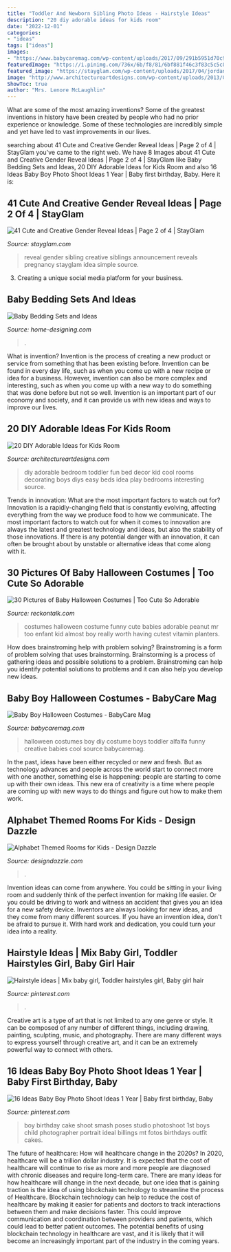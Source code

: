 ```yaml
---
title: "Toddler And Newborn Sibling Photo Ideas - Hairstyle Ideas"
description: "20 diy adorable ideas for kids room"
date: "2022-12-01"
categories:
- "ideas"
tags: ["ideas"]
images:
- "https://www.babycaremag.com/wp-content/uploads/2017/09/291b5951d70c975e273604394dc13229.jpg"
featuredImage: "https://i.pinimg.com/736x/6b/f8/81/6bf881f46c3f83c5c5c82917b64f39fa.jpg"
featured_image: "https://stayglam.com/wp-content/uploads/2017/04/jordanlashleymaska_17818670_783129735182301_2558240026538278912_nresize.jpg"
image: "http://www.architectureartdesigns.com/wp-content/uploads/2013/06/193-630x852.jpg"
ShowToc: true
author: "Mrs. Lenore McLaughlin"
---
```



What are some of the most amazing inventions?
Some of the greatest inventions in history have been created by people who had no prior experience or knowledge. Some of these technologies are incredibly simple and yet have led to vast improvements in our lives.

	

		
searching about 41 Cute and Creative Gender Reveal Ideas | Page 2 of 4 | StayGlam you've came to the right web. We have 8 Images about 41 Cute and Creative Gender Reveal Ideas | Page 2 of 4 | StayGlam like Baby Bedding Sets and Ideas, 20 DIY Adorable Ideas for Kids Room and also 16 Ideas Baby Boy Photo Shoot Ideas 1 Year | Baby first birthday, Baby. Here it is:
		
    
## 41 Cute And Creative Gender Reveal Ideas | Page 2 Of 4 | StayGlam

<img loading=lazy src="https://stayglam.com/wp-content/uploads/2017/04/jordanlashleymaska_17818670_783129735182301_2558240026538278912_nresize.jpg" onerror="this.onerror=null;this.src='https://tse2.mm.bing.net/th?id=OIP.46as2i1arA7wIV_froomiwHaHa&amp;pid=15.1';" alt="41 Cute and Creative Gender Reveal Ideas | Page 2 of 4 | StayGlam">

_Source: stayglam.com_

>reveal gender sibling creative siblings announcement reveals pregnancy stayglam idea simple source. 

	

3. Creating a unique social media platform for your business.

    
## Baby Bedding Sets And Ideas

<img loading=lazy src="http://cdn.home-designing.com/wp-content/uploads/2009/11/green-crib.jpg" onerror="this.onerror=null;this.src='https://tse1.mm.bing.net/th?id=OIP.OG346F5uAS9RfoFV0V7rMQHaJo&amp;pid=15.1';" alt="Baby Bedding Sets and Ideas">

_Source: home-designing.com_

>. 

	

What is invention?
Invention is the process of creating a new product or service from something that has been existing before. Invention can be found in every day life, such as when you come up with a new recipe or idea for a business. However, invention can also be more complex and interesting, such as when you come up with a new way to do something that was done before but not so well. Invention is an important part of our economy and society, and it can provide us with new ideas and ways to improve our lives.

    
## 20 DIY Adorable Ideas For Kids Room

<img loading=lazy src="http://www.architectureartdesigns.com/wp-content/uploads/2013/06/193-630x852.jpg" onerror="this.onerror=null;this.src='https://tse1.mm.bing.net/th?id=OIP.Js5lt_EgMjVrErOlQifomwHaKB&amp;pid=15.1';" alt="20 DIY Adorable Ideas for Kids Room">

_Source: architectureartdesigns.com_

>diy adorable bedroom toddler fun bed decor kid cool rooms decorating boys diys easy beds idea play bedrooms interesting source. 

	

Trends in innovation: What are the most important factors to watch out for?
Innovation is a rapidly-changing field that is constantly evolving, affecting everything from the way we produce food to how we communicate. The most important factors to watch out for when it comes to innovation are always the latest and greatest technology and ideas, but also the stability of those innovations. If there is any potential danger with an innovation, it can often be brought about by unstable or alternative ideas that come along with it.

    
## 30 Pictures Of Baby Halloween Costumes | Too Cute So Adorable

<img loading=lazy src="https://www.reckontalk.com/wp-content/uploads/2014/10/30-Pictures-of-Baby-Halloween-Costumes-Too-Cute-So-Adorable-2.jpeg" onerror="this.onerror=null;this.src='https://tse4.mm.bing.net/th?id=OIP.nomp-mlfg6NXSDts1ieyVgHaJ4&amp;pid=15.1';" alt="30 Pictures of Baby Halloween Costumes | Too Cute So Adorable">

_Source: reckontalk.com_

>costumes halloween costume funny cute babies adorable peanut mr too enfant kid almost boy really worth having cutest vitamin planters. 

	

How does brainstroming help with problem solving?
Brainstroming is a form of problem solving that uses brainstorming. Brainstorming is a process of gathering ideas and possible solutions to a problem. Brainstroming can help you identify potential solutions to problems and it can also help you develop new ideas.

    
## Baby Boy Halloween Costumes - BabyCare Mag

<img loading=lazy src="https://www.babycaremag.com/wp-content/uploads/2017/09/291b5951d70c975e273604394dc13229.jpg" onerror="this.onerror=null;this.src='https://tse3.mm.bing.net/th?id=OIP.NDRtct3OC1_earTSyHWIRQHaJ6&amp;pid=15.1';" alt="Baby Boy Halloween Costumes - BabyCare Mag">

_Source: babycaremag.com_

>halloween costumes boy diy costume boys toddler alfalfa funny creative babies cool source babycaremag. 

	

In the past, ideas have been either recycled or new and fresh. But as technology advances and people across the world start to connect more with one another, something else is happening: people are starting to come up with their own ideas. This new era of creativity is a time where people are coming up with new ways to do things and figure out how to make them work.

    
## Alphabet Themed Rooms For Kids - Design Dazzle

<img loading=lazy src="https://www.designdazzle.com/wp-content/uploads/2014/04/alphabet-wall-kids-room8.jpg" onerror="this.onerror=null;this.src='https://tse2.mm.bing.net/th?id=OIP.UJ0Iz50a-MjZYn97RTOwmQHaIh&amp;pid=15.1';" alt="Alphabet Themed Rooms for Kids - Design Dazzle">

_Source: designdazzle.com_

>. 

	

Invention ideas can come from anywhere. You could be sitting in your living room and suddenly think of the perfect invention for making life easier. Or you could be driving to work and witness an accident that gives you an idea for a new safety device. Inventors are always looking for new ideas, and they come from many different sources. If you have an invention idea, don't be afraid to pursue it. With hard work and dedication, you could turn your idea into a reality.

    
## Hairstyle Ideas | Mix Baby Girl, Toddler Hairstyles Girl, Baby Girl Hair

<img loading=lazy src="https://i.pinimg.com/736x/6b/f8/81/6bf881f46c3f83c5c5c82917b64f39fa.jpg" onerror="this.onerror=null;this.src='https://tse3.mm.bing.net/th?id=OIP.kUfh-alnIG1BO6b-eJEn2gHaJ5&amp;pid=15.1';" alt="Hairstyle ideas | Mix baby girl, Toddler hairstyles girl, Baby girl hair">

_Source: pinterest.com_

>. 

	

Creative art is a type of art that is not limited to any one genre or style. It can be composed of any number of different things, including drawing, painting, sculpting, music, and photography. There are many different ways to express yourself through creative art, and it can be an extremely powerful way to connect with others.

    
## 16 Ideas Baby Boy Photo Shoot Ideas 1 Year | Baby First Birthday, Baby

<img loading=lazy src="https://i.pinimg.com/736x/62/2a/fe/622afe0245faac05a86c3e4777c71b7b.jpg" onerror="this.onerror=null;this.src='https://tse1.mm.bing.net/th?id=OIP.t7_rsdEzDgt32Z__3BcXtgAAAA&amp;pid=15.1';" alt="16 Ideas Baby Boy Photo Shoot Ideas 1 Year | Baby first birthday, Baby">

_Source: pinterest.com_

>boy birthday cake shoot smash poses studio photoshoot 1st boys child photographer portrait ideal billings mt fotos birthdays outfit cakes. 

	

The future of healthcare: How will healthcare change in the 2020s?
In 2020, healthcare will be a trillion dollar industry. It is expected that the cost of healthcare will continue to rise as more and more people are diagnosed with chronic diseases and require long-term care. There are many ideas for how healthcare will change in the next decade, but one idea that is gaining traction is the idea of using blockchain technology to streamline the process of Healthcare. Blockchain technology can help to reduce the cost of healthcare by making it easier for patients and doctors to track interactions between them and make decisions faster. This could improve communication and coordination between providers and patients, which could lead to better patient outcomes. The potential benefits of using blockchain technology in healthcare are vast, and it is likely that it will become an increasingly important part of the industry in the coming years.

